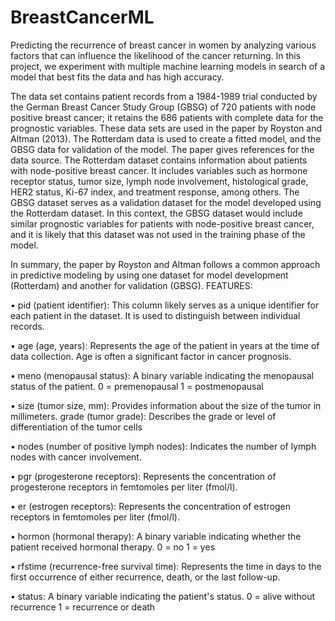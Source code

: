 # BreastCancerML
Predicting the recurrence of breast cancer in women by analyzing various factors that can influence the likelihood of the cancer returning. In this project, we experiment with multiple machine learning models in search of a model that best fits the data and has high accuracy.

The data set contains patient records from a 1984-1989 trial conducted by the German Breast Cancer Study Group (GBSG) of 720 patients with node positive breast cancer; it retains the 686 patients with complete data for the prognostic variables. These data sets are used in the paper by Royston and Altman (2013). The Rotterdam data is used to create a fitted model, and the GBSG data for validation of the model. The paper gives references for the data source. 
The Rotterdam dataset contains information about patients with node-positive breast cancer. It includes variables such as hormone receptor status, tumor size, lymph node involvement, histological grade, HER2 status, Ki-67 index, and treatment response, among others. The GBSG dataset serves as a validation dataset for the model developed using the Rotterdam dataset. In this context, the GBSG dataset would include similar prognostic variables for patients with node-positive breast cancer, and it is likely that this dataset was not used in the training phase of the model.

In summary, the paper by Royston and Altman follows a common approach in predictive modeling by using one dataset for model development (Rotterdam) and another for validation (GBSG).
FEATURES:

•	pid (patient identifier):
This column likely serves as a unique identifier for each patient in the dataset. It is used to distinguish between individual records.

•	age (age, years):
Represents the age of the patient in years at the time of data collection. Age is often a significant factor in cancer prognosis.

•	meno (menopausal status):
A binary variable indicating the menopausal status of the patient.
0 = premenopausal
1 = postmenopausal

•	size (tumor size, mm):
Provides information about the size of the tumor in millimeters. grade (tumor grade):
Describes the grade or level of differentiation of the tumor cells

•	nodes (number of positive lymph nodes):
Indicates the number of lymph nodes with cancer involvement. 

•	pgr (progesterone receptors):
Represents the concentration of progesterone receptors in femtomoles per liter (fmol/l).

•	er (estrogen receptors):
Represents the concentration of estrogen receptors in femtomoles per liter (fmol/l). 

•	hormon (hormonal therapy):
A binary variable indicating whether the patient received hormonal therapy.
0 = no
1 = yes

•	rfstime (recurrence-free survival time):
Represents the time in days to the first occurrence of either recurrence, death, or the last follow-up. 

•	status:
A binary variable indicating the patient's status.
0 = alive without recurrence
1 = recurrence or death
